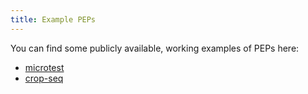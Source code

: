 ```yaml
---
title: Example PEPs
---
```


You can find some publicly available, working examples of PEPs here:

* [microtest](https://github.com/epigen/microtest)
* [crop-seq](https://github.com/epigen/crop-seq)
